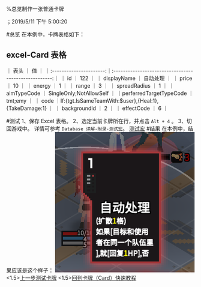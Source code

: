 
%总览制作一张普通卡牌

；2019/5/11 下午 5:00:20

#总览
在本例中，卡牌表格如下：
## excel-Card 表格
｜          表头          ｜                          值                          ｜
｜:----------------------:｜:----------------------------------------------------:｜
｜           id           ｜                         122                          ｜
｜      displayName       ｜                       自动处理                       ｜
｜         price          ｜                          10                          ｜
｜         energy         ｜                          1                           ｜
｜         range          ｜                          3                           ｜
｜      spreadRadius      ｜                          1                           ｜
｜      aimTypeCode       ｜               SingleOnly;NotAllowSelf                ｜
｜perferredTargetTypeCode ｜                       tmt;emy                        ｜
｜          code          ｜If:{tgt.IsSameTeamWith:$user},{Heal:1},{TakeDamage:1} ｜
｜      backgroundId      ｜                          2                           ｜
｜       effectCode       ｜                          6                           ｜

#测试
1、保存 Excel 表格。
2、选定当前卡牌所在行，并点击 `Alt + 4` 。
3、切回游戏中。
详情可参考 `Database 详解-附录-测试宏`。
[测试宏](../../../DATEBASE/VBA/_VBA.html)
#结果
在本例中，结果应该是这个样子：
![结果](cardnormalsummary~/Images~/CARDNORMALSUMMARY1.png)
<1.5>[上一步测试卡牌](CARDNORMALTEST.html)
<1.5>[回到卡牌（Card）快速教程](../_CARD.html)
